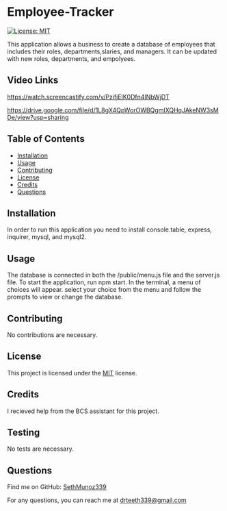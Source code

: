 # Employee-Tracker



[![License: MIT](https://img.shields.io/badge/License-MIT-yellow.svg)](https://opensource.org/licenses/MIT)



This application allows a business to create a database of employees that includes their roles, departments,slaries, and managers. It can be updated with new roles, departments, and empolyees.

## Video Links

https://watch.screencastify.com/v/PzifjElK0Dfn4lNbWjDT

https://drive.google.com/file/d/1L8gX4QpWorOWBQgmIXQHqJAkeNW3sMDe/view?usp=sharing

## Table of Contents

- [Installation](#installation)
- [Usage](#usage)
- [Contributing](#contributing)
- [License](#license)
- [Credits](#credits)
- [Questions](#questions)

## Installation

In order to run this application you need to install console.table, express, inquirer, mysql, and mysql2.

## Usage

The database is connected in both the /public/menu.js file and the server.js file. To start the application, run npm start. In the terminal, a menu of choices will appear. select your choice from the menu and follow the prompts to view or change the database.

## Contributing

No contributions are necessary.

## License

This project is licensed under the [MIT](https://opensource.org/licenses/MIT) license.

## Credits

I recieved help from the BCS assistant for this project.

## Testing

No tests are necessary.

## Questions

Find me on GitHub: [SethMunoz339](https://github.com/SethMunoz339)

For any questions, you can reach me at [drteeth339@gmail.com](mailto:drteeth339@gmail.com)

